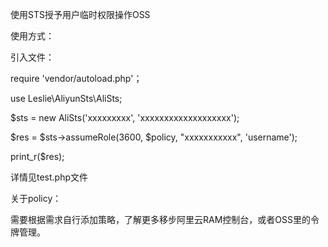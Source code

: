 使用STS授予用户临时权限操作OSS

使用方式：

引入文件：
 
 require 'vendor/autoload.php'；
 
 use Leslie\AliyunSts\AliSts;
 
$sts = new AliSts('xxxxxxxxx', 'xxxxxxxxxxxxxxxxxxx');

$res = $sts->assumeRole(3600, $policy, "xxxxxxxxxxx", 'username');

print_r($res);

详情见test.php文件

关于policy：

需要根据需求自行添加策略，了解更多移步阿里云RAM控制台，或者OSS里的令牌管理。